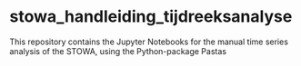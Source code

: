 # stowa_handleiding_tijdreeksanalyse
This repository contains the Jupyter Notebooks for the manual time series analysis of the STOWA, using the Python-package Pastas
